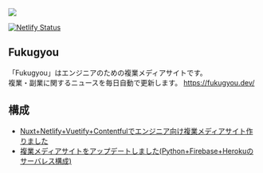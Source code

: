 <img src="https://fukugyou.dev/ogimage.png">

[![Netlify Status](https://api.netlify.com/api/v1/badges/4bd29a1d-21af-45d6-ab20-904abd937c83/deploy-status)](https://app.netlify.com/sites/fukugyou/deploys)

## Fukugyou
「Fukugyou」はエンジニアのための複業メディアサイトです。<br>
複業・副業に関するニュースを毎日自動で更新します。
https://fukugyou.dev/

## 構成
* [Nuxt+Netlify+Vuetify+Contentfulでエンジニア向け複業メディアサイト作りました](https://fukugyou.dev/posts/20190506/)
* [複業メディアサイトをアップデートしました(Python+Firebase+Herokuのサーバレス構成)](https://fukugyou.dev/posts/20190818/)